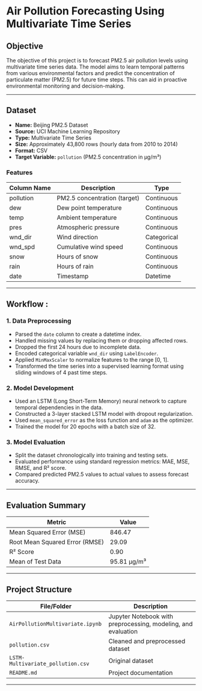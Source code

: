 # Air Pollution Forecasting Using Multivariate Time Series

## Objective

The objective of this project is to forecast PM2.5 air pollution levels using multivariate time series data. The model aims to learn temporal patterns from various environmental factors and predict the concentration of particulate matter (PM2.5) for future time steps. This can aid in proactive environmental monitoring and decision-making.

---

## Dataset

- **Name:** Beijing PM2.5 Dataset  
- **Source:** UCI Machine Learning Repository  
- **Type:** Multivariate Time Series  
- **Size:** Approximately 43,800 rows (hourly data from 2010 to 2014)  
- **Format:** CSV  
- **Target Variable:** `pollution` (PM2.5 concentration in µg/m³)

### Features

| Column Name | Description                   | Type        |
|-------------|-------------------------------|-------------|
| pollution   | PM2.5 concentration (target)  | Continuous  |
| dew         | Dew point temperature         | Continuous  |
| temp        | Ambient temperature           | Continuous  |
| pres        | Atmospheric pressure          | Continuous  |
| wnd_dir     | Wind direction                | Categorical |
| wnd_spd     | Cumulative wind speed         | Continuous  |
| snow        | Hours of snow                 | Continuous  |
| rain        | Hours of rain                 | Continuous  |
| date        | Timestamp                     | Datetime    |

---

## Workflow :

### 1. Data Preprocessing

- Parsed the `date` column to create a datetime index.
- Handled missing values by replacing them or dropping affected rows.
- Dropped the first 24 hours due to incomplete data.
- Encoded categorical variable `wnd_dir` using `LabelEncoder`.
- Applied `MinMaxScaler` to normalize features to the range [0, 1].
- Transformed the time series into a supervised learning format using sliding windows of 4 past time steps.

### 2. Model Development

- Used an LSTM (Long Short-Term Memory) neural network to capture temporal dependencies in the data.
- Constructed a 3-layer stacked LSTM model with dropout regularization.
- Used `mean_squared_error` as the loss function and `adam` as the optimizer.
- Trained the model for 20 epochs with a batch size of 32.

### 3. Model Evaluation

- Split the dataset chronologically into training and testing sets.
- Evaluated performance using standard regression metrics: MAE, MSE, RMSE, and R² score.
- Compared predicted PM2.5 values to actual values to assess forecast accuracy.

---

## Evaluation Summary

| Metric                   | Value               |
|--------------------------|---------------------|
| Mean Squared Error (MSE) | 846.47              |
| Root Mean Squared Error (RMSE) | 29.09        |
| R² Score                 | 0.90                |
| Mean of Test Data        | 95.81 µg/m³         |


---

## Project Structure

| File/Folder                      | Description                                              |
|----------------------------------|----------------------------------------------------------|
| `AirPollutionMultivariate.ipynb` | Jupyter Notebook with preprocessing, modeling, and evaluation |
| `pollution.csv`                  | Cleaned and preprocessed dataset                         |
| `LSTM-Multivariate_pollution.csv`| Original dataset                                         |
| `README.md`                      | Project documentation                                    |

---

